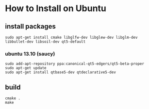 # How to Install on Ubuntu


## install packages

    sudo apt-get install cmake libglfw-dev libglew-dev libglm-dev libbullet-dev libsoil-dev qt5-default

### ubuntu 13.10 (saucy)

    sudo add-apt-repository ppa:canonical-qt5-edgers/qt5-beta-proper
    sudo apt-get update
    sudo apt-get install qtbase5-dev qtdeclarative5-dev

## build

    cmake .
    make

